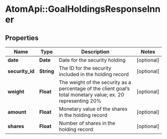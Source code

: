 # AtomApi::GoalHoldingsResponseInner

## Properties
Name | Type | Description | Notes
------------ | ------------- | ------------- | -------------
**date** | **Date** | Date for the security holding | [optional] 
**security_id** | **String** | The ID for the security included in the holding record | [optional] 
**weight** | **Float** | The weight of the security as a percentage of the client goal’s total monetary value; ex. 20 representing 20% | [optional] 
**amount** | **Float** | Monetary value of the shares in the holding record | [optional] 
**shares** | **Float** | Number of shares in the holding record | [optional] 


